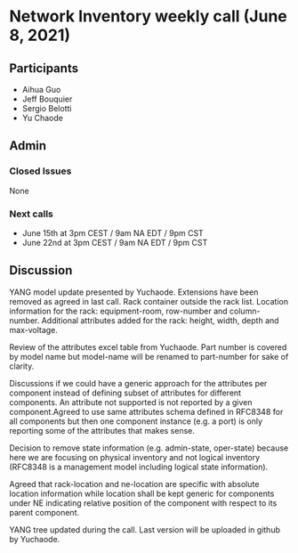 # Network Inventory weekly call (June 8, 2021)

## Participants

- Aihua Guo
- Jeff Bouquier
- Sergio Belotti
- Yu Chaode

## Admin

### Closed Issues

None

### Next calls

- June 15th at 3pm CEST / 9am NA EDT / 9pm CST
- June 22nd at 3pm CEST / 9am NA EDT / 9pm CST

## Discussion

YANG model update presented by Yuchaode. Extensions have been removed as agreed in last call.
Rack container outside the rack list. 
Location information for the rack: equipment-room, row-number and column-number.
Additional attributes added for the rack: height, width, depth and max-voltage.

Review of the attributes excel table from Yuchaode. Part number is covered by model name but model-name will be renamed to part-number for sake of clarity.

Discussions if we could have a generic approach for the attributes per component instead of defining subset of attributes for different components. An attribute not supported is not reported by a given component.Agreed to use same attributes schema defined in RFC8348 for all components but then one component instance (e.g. a port) is only reporting some of the attributes that makes sense.

Decision to remove state information (e.g. admin-state, oper-state) because here we are focusing on physical inventory and not logical inventory (RFC8348 is a management model including logical state information).

Agreed that rack-location and ne-location are specific with absolute location information while location shall be kept generic for components under NE indicating relative position of the component with respect to its parent component.

YANG tree updated during the call. Last version will be uploaded in github by Yuchaode.
